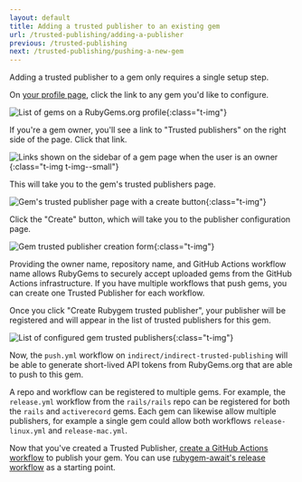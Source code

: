 ```yaml
---
layout: default
title: Adding a trusted publisher to an existing gem
url: /trusted-publishing/adding-a-publisher
previous: /trusted-publishing
next: /trusted-publishing/pushing-a-new-gem
---
```


Adding a trusted publisher to a gem only requires a single setup step.

On [your profile page](https://rubygems.org/profile/me), click the link to any gem you'd like to configure.

![List of gems on a RubyGems.org profile](/images/trusted-publishing/profile-gem-list.png){:class="t-img"}

If you're a gem owner, you'll see a link to "Trusted publishers" on the right side of the page. Click that link.

![Links shown on the sidebar of a gem page when the user is an owner](/images/trusted-publishing/gem-owner-sidebar-links.png){:class="t-img t-img--small"}

This will take you to the gem's trusted publishers page.

![Gem's trusted publisher page with a create button](/images/trusted-publishing/rubygem-trusted-publisher-create.png){:class="t-img"}

Click the "Create" button, which will take you to the publisher configuration page.

![Gem trusted publisher creation form](/images/trusted-publishing/rubygem-trusted-publisher-form.png){:class="t-img"}

Providing the owner name, repository name, and GitHub Actions workflow name allows RubyGems to securely accept uploaded gems from the GitHub Actions infrastructure. If you have multiple workflows that push gems, you can create one Trusted Publisher for each workflow.

Once you click "Create Rubygem trusted publisher", your publisher will be registered and will appear in the list of trusted publishers for this gem.

![List of configured gem trusted publishers](/images/trusted-publishing/rubygem-trusted-publishers-index.png){:class="t-img"}

Now, the `push.yml` workflow on `indirect/indirect-trusted-publishing` will be able to generate short-lived API tokens from RubyGems.org that are able to push to this gem.

A repo and workflow can be registered to multiple gems. For example, the `release.yml` workflow from the  `rails/rails` repo can be registered for both the `rails` and `activerecord` gems. Each gem can likewise allow multiple publishers, for example a single gem could allow both workflows `release-linux.yml` and `release-mac.yml`.

Now that you've created a Trusted Publisher, [create a GitHub Actions workflow](/trusted-publishing/releasing-gems) to publish your gem.
You can use [rubygem-await's release workflow](https://github.com/segiddins/rubygems-await/blob/main/.github/workflows/push_gem.yml) as a starting point.
